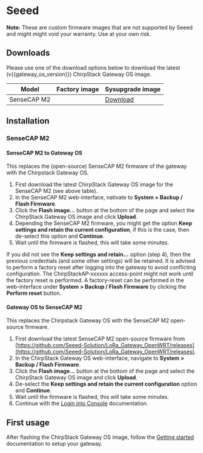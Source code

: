 # Seeed

<!-- toc -->

**Note:** These are custom firmware images that are not supported by Seeed and might
might void your warranty. Use at your own risk.

## Downloads

Please use one of the download options below to download the latest
(v{{gateway_os_version}}) ChirpStack Gateway OS image.

| Model | Factory image | Sysupgrade image |
| ----- | ------------- | ---------------- |
| SenseCAP M2 | | [Download](https://artifacts.chirpstack.io/downloads/chirpstack-gateway-os/{{gateway_os_version}}/seeed/ramips/mt76x8/chirpstack-gateway-os-{{gateway_os_version}}-sensecap-m2-ramips-mt76x8-sensecap_wm7628n-squashfs-sysupgrade.bin) |

## Installation

### SenseCAP M2

#### SenseCAP M2 to Gateway OS

This replaces the (open-source) SenseCAP M2 firmware of the gateway with the
Chirpstack Gateway OS.

1. First download the latest ChirpStack Gateway OS image for the SenseCAP M2 (see above table).
2. In the SenseCAP M2 web-interface, nativate to **System > Backup / Flash Firmware**.
3. Click the **Flash image...** button at the bottom of the page and select the ChirpStack Gateway OS image and click **Upload**.
4. Depending the SenseCAP M2 firmware, you might get the option **Keep settings and retain the current configuration**, if this
   is the case, then de-select this option and **Continue**.
5. Wait until the firmware is flashed, this will take some minutes.

If you did not see the **Keep settings and retain...** option (step 4), then
the previous credentials (and some other settings) will be retained. It is advised
to perform a factory reset after logging into the gateway to avoid conflicting
configuration. The ChirpStackAP-xxxxxx access-point might not work until the
factory reset is performed. A factory-reset can be performed in the web-interface
under **System > Backup / Flash Firmware** by clicking the **Perform reset**
button.


#### Gateway OS to SenseCAP M2

This replaces the Chirpstack Gateway OS with the SenseCAP M2 open-source firmware.

1. First download the latest SenseCAP M2 open-source firmware from [https://github.com/Seeed-Solution/LoRa_Gateway_OpenWRT/releases](https://github.com/Seeed-Solution/LoRa_Gateway_OpenWRT/releases).
2. In the ChirpStack Gateway OS web-interface, navigate to **System > Backup / Flash Firmware**.
3. Click the **Flash image...** button at the bottom of the page and select the ChirpStack Gateway OS image and click **Upload**.
4. De-select the **Keep settings and retain the current configuration** option and **Continue**.
5. Wait until the firmware is flashed, this will take some minutes.
6. Continue with the [Login into Console](https://wiki.seeedstudio.com/flash_opensource_firmware_to_m2_gateway/#login-into-console) documentation.

## First usage

After flashing the ChirpStack Gateway OS image, follow the [Getting started](../getting-started.md)
documentation to setup your gateway.
